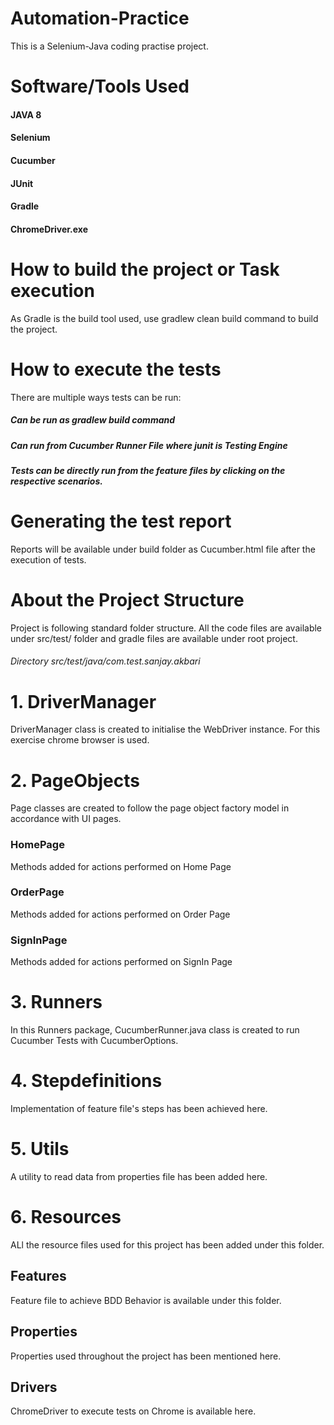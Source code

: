 # Automation-Practice

This is a Selenium-Java coding practise project.

# Software/Tools Used

#### JAVA 8
#### Selenium
#### Cucumber
#### JUnit
#### Gradle
#### ChromeDriver.exe

# How to build the project or Task execution

As Gradle is the build tool used, use gradlew clean build command to build the project.

# How to execute the tests

There are multiple ways tests can be run:
##### Can be run as gradlew build command
##### Can run from Cucumber Runner File where junit is Testing Engine 
##### Tests can be directly run from the feature files by clicking on the respective scenarios.

# Generating the test report

Reports will be available under build folder as Cucumber.html file after the execution of tests.

# About the Project Structure

Project is following standard folder structure. All the code files are available under src/test/ folder and gradle files are available under root project.

###### Directory src/test/java/com.test.sanjay.akbari

# 1. DriverManager

DriverManager class is created to initialise the WebDriver instance. For this exercise chrome browser is used.

# 2. PageObjects

Page classes are created to follow the page object factory model in accordance with UI pages.

### HomePage

Methods added for actions performed on Home Page 

### OrderPage

Methods added for actions performed on Order Page

### SignInPage

Methods added for actions performed on SignIn Page

# 3. Runners

In this Runners package, CucumberRunner.java class is created to run Cucumber Tests with CucumberOptions.

# 4. Stepdefinitions

Implementation of feature file's steps has been achieved here.

# 5. Utils

A utility to read data from properties file has been added here.

# 6. Resources

ALl the resource files used for this project has been added under this folder.

## Features

Feature file to achieve BDD Behavior is available under this folder.

## Properties

Properties used throughout the project has been mentioned here.

## Drivers

ChromeDriver to execute tests on Chrome is available here.